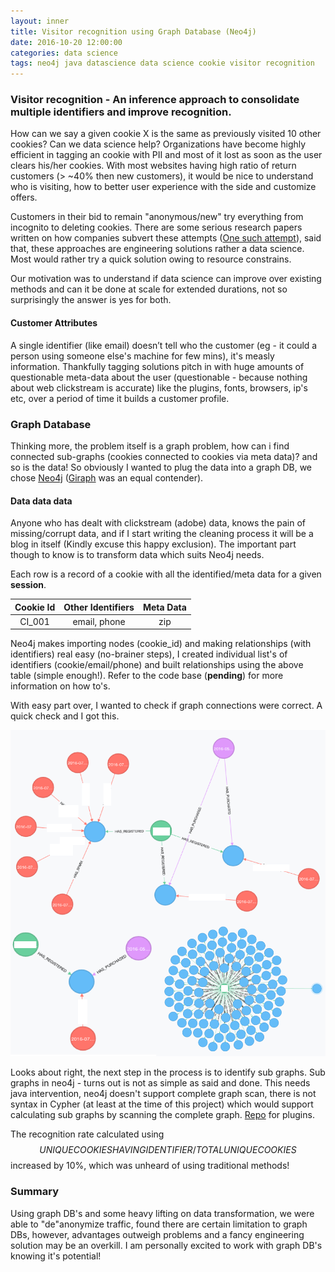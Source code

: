 ```yaml
---
layout: inner
title: Visitor recognition using Graph Database (Neo4j)
date: 2016-10-20 12:00:00
categories: data science
tags: neo4j java datascience data science cookie visitor recognition
---
```


### Visitor recognition - An inference approach to consolidate multiple identifiers and improve recognition.
How can we say a given cookie X is the same as previously visited 10 other cookies? Can we data science help?
Organizations have become highly efficient in tagging an cookie with PII and most of it lost as soon as the user clears his/her cookies. With most websites having high ratio of return customers (> ~40% then new customers), it would be nice to understand who is visiting, how to better user experience with the side and customize offers.

Customers in their bid to remain "anonymous/new" try everything from incognito to deleting cookies. There are some serious research papers written on how companies subvert these attempts ([One such attempt](https://panopticlick.eff.org)), said that, these approaches are engineering solutions rather a data science. Most would rather try a quick solution owing to resource constrains.

Our motivation was to understand if data science can improve over existing methods and can it be done at scale for extended durations, not so surprisingly the answer is yes for both.

#### Customer Attributes
A single identifier (like email) doesn’t tell who the customer (eg - it could a person using someone else's machine for few mins), it's measly information. Thankfully tagging solutions pitch in with huge amounts of questionable meta-data about the user (questionable - because nothing about web clickstream is accurate) like the plugins, fonts, browsers, ip's etc, over a period of time it builds a customer profile.

### Graph Database
Thinking more, the problem itself is a graph problem, how can i find connected sub-graphs (cookies connected to cookies via meta data)? and so is the data! So obviously I wanted to plug the data into a graph DB, we chose [Neo4j](https://neo4j.com/) ([Giraph](http://giraph.apache.org/) was an equal contender).

#### Data data data
Anyone who has dealt with clickstream (adobe) data, knows the pain of missing/corrupt data, and if I start writing the cleaning process it will be a blog in itself (Kindly excuse this happy exclusion). The important part though to know is to transform data which suits Neo4j needs.

Each row is a record of a cookie with all the identified/meta data for a given **session**.

|Cookie Id   | Other Identifiers | Meta Data |
|:----------:|:-----------------:|:---------:|
|CI_001      | email, phone      | zip       |

Neo4j makes importing nodes (cookie_id) and making relationships (with identifiers) real easy (no-brainer steps), I created individual list's of identifiers (cookie/email/phone) and built relationships using the above table (simple enough!). Refer to the code base (**pending**) for more information on how to's.

With easy part over, I wanted to check if graph connections were correct. A quick check and I got this.

![Image description](/images/graph_example_connection.png)

Looks about right, the next step in the process is to identify sub graphs. Sub graphs in neo4j - turns out is not as simple as said and done. This needs java intervention, neo4j doesn't support complete graph scan, there is not syntax in Cypher (at least at the time of this project) which would support calculating sub graphs by scanning the complete graph. [Repo](https://github.com/SreekanthMahesala/neo-plugins) for plugins.

The recognition rate calculated using
 $$UNIQUE COOKIES HAVING IDENTIFIER/TOTAL UNIQUE COOKIES$$
increased by 10%, which was unheard of using traditional methods!

### Summary
Using graph DB's and some heavy lifting on data transformation, we were able to "de"anonymize traffic, found there are certain limitation to graph DBs, however, advantages outweigh problems and a fancy engineering solution may be an overkill. I am personally excited to work with graph DB's knowing it's potential!
